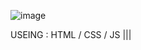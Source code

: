  ![image](https://github.com/Mehwarzaidi/ecommerce-website-source-code/assets/154052609/8de9fafc-7802-4a0a-b13b-37f98d2b7460)

USEING : HTML / CSS / JS   |||
